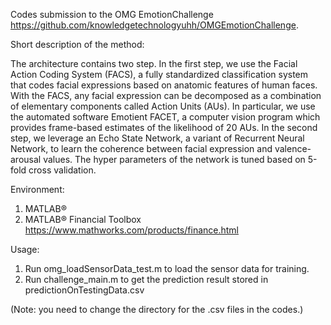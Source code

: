 Codes submission to the OMG EmotionChallenge https://github.com/knowledgetechnologyuhh/OMGEmotionChallenge.

Short description of the method:

The architecture contains two step. In the first step, we use the Facial Action Coding System (FACS), a fully standardized classification system that codes facial expressions based on anatomic features of human faces. With the FACS, any facial expression can be decomposed as a combination of elementary components called Action Units (AUs). In particular, we use the automated software Emotient FACET, a computer vision program which provides frame-based estimates of the likelihood of 20 AUs. In the second step, we leverage an Echo State Network, a variant of Recurrent Neural Network, to learn the coherence between facial expression and valence-arousal values. The hyper parameters of the network is tuned based on 5-fold cross validation.


Environment:

1. MATLAB®
2. MATLAB® Financial Toolbox https://www.mathworks.com/products/finance.html


Usage: 

1. Run omg_loadSensorData_test.m to load the sensor data for training.
2. Run challenge_main.m to get the prediction result stored in predictionOnTestingData.csv

(Note: you need to change the directory for the .csv files in the codes.)

